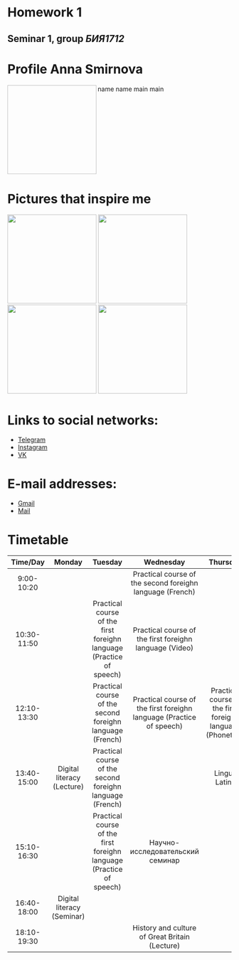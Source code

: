 # Homework 1
## Seminar 1, group *БИЯ1712*

# Profile Anna Smirnova 
<img scr="https://pp.userapi.com/c637725/v637725238/41f6d/Mcc4RwIDMxc.jpg" width="200" height="200" align="left"/> 
<p>name 
name 
main 
main</p>
<br clear="all"/> 

  
# Pictures that inspire me
<img src="https://pp.userapi.com/c841030/v841030913/55ee4/7ctHybpbAxY.jpg" width="200" height="200" />             <img src="https://pp.userapi.com/c834301/v834301156/41a5e/uPowXJlQMes.jpg" width="200" height="200" />             <img src="https://pp.userapi.com/c840025/v840025156/1d3be/7C6qm1nLc48.jpg" width="200" height="200" />             <img src="https://pp.userapi.com/c639429/v639429962/61026/bxv1aUL0dHU.jpg" width="200" height="200" />




# Links to social networks:
* [Telegram](https://t.me/annushc)
* [Instagram](https://www.instagram.com/annushc/)
* [VK](https://vk.com/annushc)
# E-mail addresses:
* [Gmail](mailto:annushc@gmail.ru)
* [Mail](mailto:annushc@mail.ru)
# Timetable
Time/Day|Monday|Tuesday|Wednesday|Thursday|Friday|Saturday
:---:|:---:|:---:|:---:|:---:|:---:|:---:|
|9:00-10:20|||Practical course of the second foreighn language (French)
10:30-11:50||Practical course of the first foreighn language (Practice of speech)|Practical course of the first foreighn language (Video)||Practical course of the first foreighn language (Grammar)|
12:10-13:30||Practical course of the second foreighn language (French)|Practical course of the first foreighn language (Practice of speech)|Practical course of the first foreighn language (Phonetics)|Practical course of the first foreighn language (Grammar)|
13:40-15:00|Digital literacy (Lecture)|Practical course of the second foreighn language (French)||Lingua Latina||
15:10-16:30||Practical course of the first foreighn language (Practice of speech)|Научно-исследовательский семинар||History and culture of Great Britain (Seminar)|
16:40-18:00|Digital literacy (Seminar)||||
18:10-19:30|||History and culture of Great Britain (Lecture)|||


